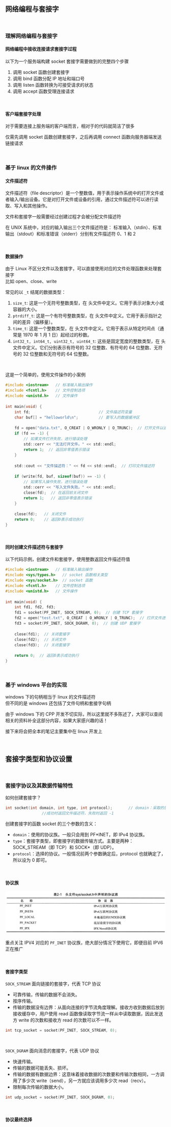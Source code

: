 ## 网络编程与套接字

<br>

### 理解网络编程与套接字

#### 网络编程中接收连接请求套接字过程

以下为一个服务端构建 socket 套接字需要做到的完整四个步骤

1. 调用 socket 函数创建套接字
2. 调用 bind 函数分配 IP 地址和端口号
3. 调用 listen 函数转换为可接受请求的状态
4. 调用 accept 函数受理连接请求

<br>

#### 客户端套接字处理

对于需要连接上服务端的客户端而言，相对于的代码就简洁了很多

仅需先调用 socket 函数创建套接字，之后再调用 connect 函数向服务器端发送链接请求

<br>

### 基于 linux 的文件操作

#### 文件描述符

文件描述符（file descriptor）是一个整数值，用于表示操作系统中的打开文件或者输入/输出设备。它是对打开文件或设备的引用，通过文件描述符可以进行读取、写入和其他操作。

文件和套接字一般需要经过创建过程才会被分配文件描述符

在 UNIX 系统中，对应的输入输出三个文件描述符是：
标准输入（stdin）、标准输出（stdout）和标准错误（stderr）分别有文件描述符 0、1 和 2

<br>

#### 数据操作

由于 Linux 不区分文件以及套接字，可以直接使用对应的文件处理函数来处理套接字  
比如 open、close、write

常见的以 `_t` 结尾的数据类型：

1. `size_t`: 这是一个无符号整数类型，在 <cstddef> 头文件中定义。它用于表示对象大小或容器的大小。
2. `ptrdiff_t`: 这是一个有符号整数类型，在 <cstddef> 头文件中定义。它用于表示指针之间的差异（偏移量）。
3. `time_t`: 这是一个整数类型，在 <ctime> 头文件中定义。它用于表示从特定时间点（通常是 1970 年 1 月 1 日）起经过的秒数。
4. `int32_t, int64_t, uint32_t, uint64_t`: 这些是固定宽度的整数类型，在 <cstdint> 头文件中定义。它们分别表示有符号的 32 位整数、有符号的 64 位整数、无符号的 32 位整数和无符号的 64 位整数。

<br>

这是一个简单的，使用文件操作的小案例

```c
#include <iostream>   // 标准输入输出操作
#include <fcntl.h>    // 文件控制选项
#include <unistd.h>   // 文件操作

int main(void) {
    int fd;                              // 文件描述符变量
    char buf[] = "helloworld\n";         // 要写入的数据缓冲区

    fd = open("data.txt", O_CREAT | O_WRONLY | O_TRUNC);  // 打开文件以进行写入操作
    if (fd == -1) {
        // 如果文件打开失败，进行错误处理
        std::cerr << "无法打开文件。" << std::endl;
        return 1;  // 返回非零值表示错误
    }

    std::cout << "文件描述符：" << fd << std::endl;  // 打印文件描述符

    if (write(fd, buf, sizeof(buf)) == -1) {
        // 如果写入操作失败，进行错误处理
        std::cerr << "写入文件失败。" << std::endl;
        close(fd);  // 在返回前关闭文件
        return 1;   // 返回非零值表示错误
    }

    close(fd);   // 关闭文件
    return 0;    // 返回0表示成功执行
}
```

<br>

#### 同时创建文件描述符与套接字

以下代码示例，创建文件和套接字，使用整数返回文件描述符值

```cpp
#include <iostream>   // 标准输入输出操作
#include <sys/types.h>   // socket 函数相关类型
#include <sys/socket.h>  // socket 函数
#include <fcntl.h>    // 文件控制选项
#include <unistd.h>   // 文件操作

int main(void) {
    int fd1, fd2, fd3;
    fd1 = socket(PF_INET, SOCK_STREAM, 0);  // 创建 TCP 套接字
    fd2 = open("test.txt", O_CREAT | O_WRONLY | O_TRUNC);  // 打开文件进行写入操作
    fd3 = socket(PF_INET, SOCK_DGRAM, 0);  // 创建 UDP 套接字

    close(fd1);  // 关闭套接字
    close(fd2);  // 关闭文件
    close(fd3);  // 关闭套接字

    return 0;  // 返回0表示成功执行
}
```

<br>

### 基于 windows 平台的实现

windows 下的句柄相当于 linux 的文件描述符  
但不同的是 windows 还包括了文件句柄和套接字句柄

由于 windows 下的 CPP 开发不切实际，所以这里就不多陈述了，大家可以查阅相关的资料补全这部分内容，如果大家感兴趣的话！

接下来将会把全本的笔记主要集中在 linux 开发上

<br>

## 套接字类型和协议设置

<br>

### 套接字协议及其数据传输特性

如何创建套接字？

```cpp
int socket(int domain, int type, int protocol);       // domain：采取的协议族，一般为 PF_INET；type：数据传输方式，一般为 SOCK_STREAM；protocol：使用的协议，一般设为 0 即可。
                //成功时返回文件描述符，失败时返回 -1
```

创建套接字的函数 socket 的三个参数的含义：

- `domain`：使用的协议族。一般只会用到 PF\*INET，即 IPv4 协议族。
- `type`：套接字类型，即套接字的数据传输方式。主要是两种：SOCK_STREAM（即 TCP）和 SOCK\*（即 UDP）。
- `protocol`：选择的协议。一般情况前两个参数确定后，protocol 也就确定了，所以设为 0 即可。

<br>

#### 协议族

![](./img/tcpip/t1.png)

重点关注 IPV4 对应的 `PF_INET` 协议族，绝大部分情况下使用它，即便目前 IPV6 正在推广

<br>

#### 套接字类型

`SOCK_STREAM` 面向链接的套接字，代表 TCP 协议

- 可靠传输，传输的数据不会消失。
- 按序传输。
- 传输的数据没有边界：从面向连接的字节流角度理解。接收方收到数据后放到接收缓存中，用户使用 read 函数像读取字节流一样从中读取数据，因此发送方 write 的次数和接收方 read 的次数可以不一样。

```cpp
int tcp_socket = socket(PF_INET, SOCK_STREAM, 0);
```

<br>

`SOCK_DGRAM` 面向消息的套接字，代表 UDP 协议

- 快速传输。
- 传输的数据可能丢失、损坏。
- 传输的数据有数据边界：这意味着接收数据的次数要和传输次数相同，一方调用了多少次 write（send），另一方就应该调用多少次 read（recv）。
- 限制每次传输的数据大小。

```cpp
int udp_socket = socket(PF_INET, SOCK_DGRAM, 0);
```

<br>

#### 协议最终选择
